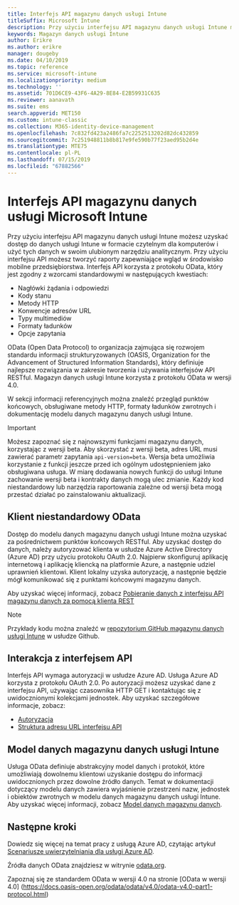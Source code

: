 ```yaml
---
title: Interfejs API magazynu danych usługi Intune
titleSuffix: Microsoft Intune
description: Przy użyciu interfejsu API magazynu danych usługi Intune możesz tworzyć raporty zapewniające wgląd w środowisko mobilne przedsiębiorstwa.
keywords: Magazyn danych usługi Intune
author: Erikre
ms.author: erikre
manager: dougeby
ms.date: 04/10/2019
ms.topic: reference
ms.service: microsoft-intune
ms.localizationpriority: medium
ms.technology: ''
ms.assetid: 701D6CE9-43F6-4A29-8E84-E2B59931C635
ms.reviewer: aanavath
ms.suite: ems
search.appverid: MET150
ms.custom: intune-classic
ms.collection: M365-identity-device-management
ms.openlocfilehash: 7c832fd423a2486fa7c2252513202d82dc432859
ms.sourcegitcommit: 7c251948811b8b817e9fe590b77f23aed95b2d4e
ms.translationtype: MTE75
ms.contentlocale: pl-PL
ms.lasthandoff: 07/15/2019
ms.locfileid: "67882566"
---
```

# <a name="microsoft-intune-data-warehouse-api"></a>Interfejs API magazynu danych usługi Microsoft Intune

Przy użyciu interfejsu API magazynu danych usługi Intune możesz uzyskać dostęp do danych usługi Intune w formacie czytelnym dla komputerów i użyć tych danych w swoim ulubionym narzędziu analitycznym. Przy użyciu interfejsu API możesz tworzyć raporty zapewniające wgląd w środowisko mobilne przedsiębiorstwa. Interfejs API korzysta z protokołu OData, który jest zgodny z wzorcami standardowymi w następujących kwestiach:

- Nagłówki żądania i odpowiedzi
- Kody stanu
- Metody HTTP
- Konwencje adresów URL
- Typy multimediów
- Formaty ładunków
- Opcje zapytania

OData (Open Data Protocol) to organizacja zajmująca się rozwojem standardu informacji strukturyzowanych (OASIS, Organization for the Advancement of Structured Information Standards), który definiuje najlepsze rozwiązania w zakresie tworzenia i używania interfejsów API RESTful. Magazyn danych usługi Intune korzysta z protokołu OData w wersji 4.0.

W sekcji informacji referencyjnych można znaleźć przegląd punktów końcowych, obsługiwane metody HTTP, formaty ładunków zwrotnych i dokumentację modelu danych magazynu danych usługi Intune.

> [!Important]  
> Możesz zapoznać się z najnowszymi funkcjami magazynu danych, korzystając z wersji beta. Aby skorzystać z wersji beta, adres URL musi zawierać parametr zapytania `api-version=beta`. Wersja beta umożliwia korzystanie z funkcji jeszcze przed ich ogólnym udostępnieniem jako obsługiwana usługa. W miarę dodawania nowych funkcji do usługi Intune zachowanie wersji beta i kontrakty danych mogą ulec zmianie. Każdy kod niestandardowy lub narzędzia raportowania zależne od wersji beta mogą przestać działać po zainstalowaniu aktualizacji. <!--If you experience problems with the beta service, follow [link to feedback process]() to report the issue or provide feedback.-->

## <a name="odata-custom-client"></a>Klient niestandardowy OData

Dostęp do modelu danych magazynu danych usługi Intune można uzyskać za pośrednictwem punktów końcowych RESTful. Aby uzyskać dostęp do danych, należy autoryzować klienta w usłudze Azure Active Directory (Azure AD) przy użyciu protokołu OAuth 2.0. Najpierw skonfiguruj aplikację internetową i aplikację kliencką na platformie Azure, a następnie udziel uprawnień klientowi. Klient lokalny uzyska autoryzację, a następnie będzie mógł komunikować się z punktami końcowymi magazynu danych.

Aby uzyskać więcej informacji, zobacz [Pobieranie danych z interfejsu API magazynu danych za pomocą klienta REST](reports-proc-data-rest.md)

> [!Note]  
> Przykłady kodu można znaleźć w [repozytorium GitHub magazynu danych usługi Intune](https://github.com/Microsoft/Intune-Data-Warehouse) w usłudze Github.

## <a name="interacting-with-the-api"></a>Interakcja z interfejsem API

Interfejs API wymaga autoryzacji w usłudze Azure AD. Usługa Azure AD korzysta z protokołu OAuth 2.0. Po autoryzacji możesz uzyskać dane z interfejsu API, używając czasownika HTTP GET i kontaktując się z uwidocznionymi kolekcjami jednostek. Aby uzyskać szczegółowe informacje, zobacz:

- [Autoryzacja](reports-api-url.md)
- [Struktura adresu URL interfejsu API](reports-api-url.md)

## <a name="intune-data-warehouse-data-model"></a>Model danych magazynu danych usługi Intune

Usługa OData definiuje abstrakcyjny model danych i protokół, które umożliwiają dowolnemu klientowi uzyskanie dostępu do informacji uwidocznionych przez dowolne źródło danych. Temat w dokumentacji dotyczący modelu danych zawiera wyjaśnienie przestrzeni nazw, jednostek i obiektów zwrotnych w modelu danych magazynu danych usługi Intune. Aby uzyskać więcej informacji, zobacz [Model danych magazynu danych](reports-ref-data-model.md).

## <a name="next-steps"></a>Następne kroki

Dowiedz się więcej na temat pracy z usługą Azure AD, czytając artykuł [Scenariusze uwierzytelniania dla usługi Azure AD](https://docs.microsoft.com/azure/active-directory/develop/active-directory-authentication-scenarios).

Źródła danych OData znajdziesz w witrynie [odata.org](https://www.odata.org).
  
Zapoznaj się ze standardem OData w wersji 4.0 na stronie [OData w wersji 4.0] (https://docs.oasis-open.org/odata/odata/v4.0/odata-v4.0-part1-protocol.html)  
